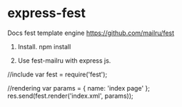 # express-fest

Docs fest template engine https://github.com/mailru/fest

1. Install.
npm install

2. Use fest-mailru with express js.

//include
var fest = require('fest');

//rendering
var params = {
    name: 'index page'
};
res.send(fest.render('index.xml', params));

